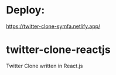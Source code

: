 # Deploy:

https://twitter-clone-symfa.netlify.app/

# twitter-clone-reactjs

Twitter Clone written in React.js
